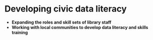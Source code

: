 # Developing civic data literacy

* **Expanding the roles and skill sets of library staff**
* **Working with local communities to develop data literacy and skills training**

